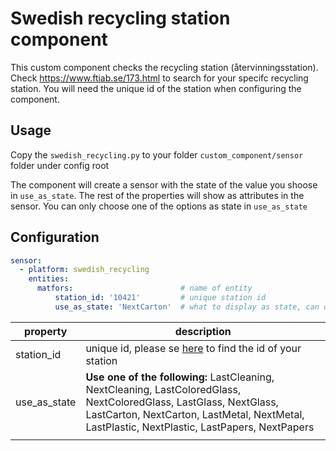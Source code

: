# Swedish recycling station component
This custom component checks the recycling station (återvinningsstation). 
Check https://www.ftiab.se/173.html to search for your specifc recycling station. You will need the unique id of the station when configuring the component.

## Usage
Copy the `swedish_recycling.py` to your folder `custom_component/sensor` folder under config root

The component will create a sensor with the state of the value you shoose in `use_as_state`. The rest of the properties will show as attributes in the sensor. You can only choose one of the options as state in `use_as_state`

## Configuration
```yaml
sensor:
  - platform: swedish_recycling
    entities:                           
      matfors:                        # name of entity
          station_id: '10421'         # unique station id
          use_as_state: 'NextCarton'  # what to display as state, can only choose one here
```
|property|description|
|---|---|
|station_id|unique id, please se [here](https://www.ftiab.se/173.html) to find the id of your station
|use_as_state|**Use one of the following:** LastCleaning, NextCleaning, LastColoredGlass, NextColoredGlass, LastGlass, NextGlass, LastCarton, NextCarton, LastMetal, NextMetal, LastPlastic, NextPlastic, LastPapers, NextPapers
|   |   |

